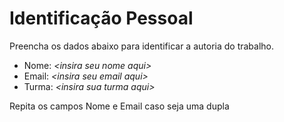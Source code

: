 # Identificação Pessoal

Preencha os dados abaixo para identificar a autoria do trabalho.

- Nome: *\<insira seu nome aqui>*
- Email: *\<insira seu email aqui>*
- Turma: *\<insira sua turma aqui>*

Repita os campos Nome e Email caso seja uma dupla
